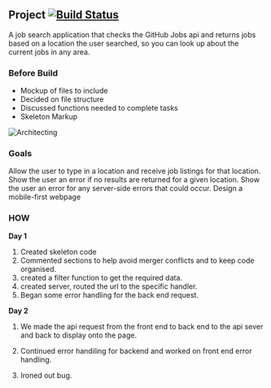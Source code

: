 ## Project [![Build Status](https://travis-ci.org/fac-13/jeth.svg?branch=master)](https://travis-ci.org/fac-13/jeth)

A job search application that checks the GitHub Jobs api and returns jobs based on a location the user searched, so you can look up about the current jobs in any area.

### Before Build

- Mockup of files to include
- Decided on file structure
- Discussed functions needed to complete tasks
- Skeleton Markup

![Architecting](https://i.imgur.com/BQjkVTj.jpg)

### Goals

Allow the user to type in a location and receive job listings for that location.
Show the user an error if no results are returned for a given location.
Show the user an error for any server-side errors that could occur.
Design a mobile-first webpage


### HOW

**Day 1**

1. Created skeleton code
2. Commented sections to help avoid merger conflicts and to keep code organised.
3. created a filter function to get the required data.
4. created server, routed the url to the specific handler.
5. Began some error handling for the back end request.


**Day 2**

1. We made the api request from the front end to back end to the api sever and back to display onto the page.

2. Continued error handiling for backend and worked on front end error handling.

3. Ironed out bug.
